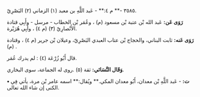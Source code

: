 ٣٥٨٥ -** م ٤:** - عَبد اللَّهِ بن معبد (١) الزماني (٢) البَصْرِيّ.

**رَوَى عَن:** عَبد الله بْن عتبة بْن مسعود (م) ، وعُمَر بْن الخطاب - مرسل - وأَبِي قتادة الأَنْصارِيّ (٣) (م ٤) ، وأَبِي هُرَيْرة.

**رَوَى عَنه:** ثابت البناني، والحجاج بْن عتاب العبدي البَصْرِيّ، وعيلان بْن جرير (م ٤) ، وقتادة (م) .

قال أَبُو زُرْعَة (٤) : لم يدرك عُمَر.

**وَقَال النَّسَائي:** ثقة (٥) .روى له الجماعة، سوى البخاري.

**• ت:** - عَبد اللَّهِ بْن معدان، أَبُو معدان المكي.** ويُقال:** اسمه عامر بْن مرة، يأتي فِي الكنى إن شاء الله تعالى.